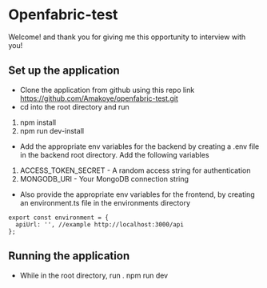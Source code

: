 # Openfabric-test
Welcome! and thank you for giving me this opportunity to interview with you!
## Set up the application
* Clone the application from github using this repo link https://github.com/Amakoye/openfabric-test.git
* cd into the root directory and run
1. npm install
2. npm run dev-install
* Add the appropriate env variables for the backend by creating a .env file in the backend root directory. Add the following variables
1. ACCESS_TOKEN_SECRET - A random access string for authentication
2. MONGODB_URI - Your MongoDB connection string
* Also provide the appropriate env variables for the frontend, by creating an environment.ts file in the environments directory
```
export const environment = {
  apiUrl: '', //example http://localhost:3000/api
};

```
## Running the application
* While in the root directory, run
. npm run dev